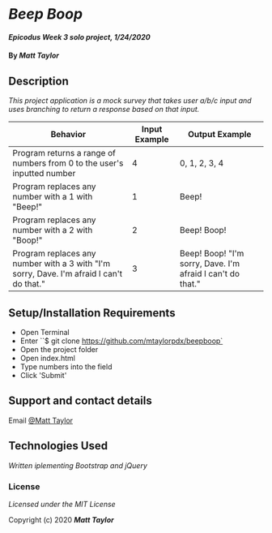 # _Beep Boop_

#### _Epicodus Week 3 solo project, 1/24/2020_

#### By _Matt Taylor_

## Description

_This project application is a mock survey that takes user a/b/c input and uses branching to return a response based on that input._

| Behavior | Input Example | Output Example |
|----|----|-----|
| Program returns a range of numbers from 0 to the user's inputted number | 4 | 0, 1, 2, 3, 4 |=
| Program replaces any number with a 1 with "Beep!" | 1 | Beep! |
| Program replaces any number with a 2 with "Boop!" | 2 | Beep! Boop! |
| Program replaces any number with a 3 with "I'm sorry, Dave. I'm afraid I can't do that." | 3 | Beep! Boop! "I'm sorry, Dave. I'm afraid I can't do that." |



## Setup/Installation Requirements

* Open Terminal
* Enter ``$ git clone https://github.com/mtaylorpdx/beepboop`
* Open the project folder
* Open index.html
* Type numbers into the field
* Click 'Submit'

## Support and contact details

Email [@Matt Taylor](mailto:taylor.matt@protonmail.com)

## Technologies Used

_Written iplementing Bootstrap and jQuery_

### License

*Licensed under the MIT License*

Copyright (c) 2020 **_Matt Taylor_**